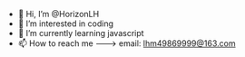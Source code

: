 - 👋 Hi, I’m @HorizonLH
- 👀 I’m interested in coding
- 🌱 I’m currently learning javascript
- 📫 How to reach me ---> email: lhm49869999@163.com

<!---
HorizonLH/HorizonLH is a ✨ special ✨ repository because its `README.md` (this file) appears on your GitHub profile.
You can click the Preview link to take a look at your changes.
--->
